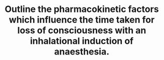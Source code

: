 ---
title: "Outline the pharmacokinetic factors which influence the time taken for loss of consciousness with an inhalational induction of anaesthesia."
entityType: SAQ
exam: PEX
college: ANZCA
year: 2024
sitting: A
question: 4
passRate: 58
lo:
- "[[BT_GS 1.24]]"
EC_expectedDomains:
- "loss of consciousness occurs when the partial pressure (PP) of an inhalational anaesthetic reaches a threshold level within the brain (effect site)"
- "during induction, inhalational agents move down PP gradients as follows: circuit → lungs → blood → brain (and other tissues)"
- "the factors determining the rate of rise of PP in each of the above was expected"
- "the impact of agent solubility on the rate of rise of PP in blood and brain needed explanation – both in terms of the amount of agent that needs to be dissolved to generate a given PP, and the amount of uptake of the agent into other tissues"
- "understanding the central role of alveolar PP, which is determined by delivery vs. uptake"
EC_extraCredit:
- "detail"
- "understanding the concept of time constants"
- "understanding the time taken for Palv to equilibrate with Pbrain"
EC_errorsCommon:
- "there was widespread confusion about the terms ‘concentration’ and ‘partial pressure’, especially in terms of what is meant by equilibration"
- "Candidates who used ‘ADME’ invariably wrote a poor answer – this framework is suited to IV/oral drug administration. The pharmacokinetics of inhalational agents is described using a model of delivery vs. uptake, centred around alveolar PP."
- "many candidates drew an FA/Fi curve, but this was not then followed by information which showed understanding relevant to the question"
- "it was surprisingly frequent for answers to omit any mention of factors affecting the rise of PP in the circuit (particularly FGF)"
- "although the concentration and second gas effects were frequently mentioned, many candidates had poor understanding, or wrote contradictory information"
- "statements including the expressions ↓ onset or ↑ onset were often unclear (even when giving every consideration to the context of the expression)"
---